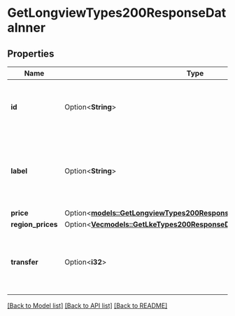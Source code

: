 # GetLongviewTypes200ResponseDataInner

## Properties

Name | Type | Description | Notes
------------ | ------------- | ------------- | -------------
**id** | Option<**String**> | __Read-only__ The ID representing the Longview type. | [optional][readonly]
**label** | Option<**String**> | __Filterable__, __Read-only__ The Longview type label is for display purposes only. | [optional][readonly]
**price** | Option<[**models::GetLongviewTypes200ResponseDataInnerPrice**](get_longview_types_200_response_data_inner_price.md)> |  | [optional]
**region_prices** | Option<[**Vec<models::GetLkeTypes200ResponseDataInnerRegionPricesInner>**](get_lke_types_200_response_data_inner_region_prices_inner.md)> |  | [optional]
**transfer** | Option<**i32**> | __Filterable__, __Read-only__ The monthly outbound transfer amount, in MB. | [optional][readonly]

[[Back to Model list]](../README.md#documentation-for-models) [[Back to API list]](../README.md#documentation-for-api-endpoints) [[Back to README]](../README.md)



